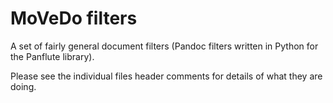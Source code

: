 <!--
SPDX-FileCopyrightText: 2021 Robin Vobruba <hoijui.quaero@gmail.com>

SPDX-License-Identifier: CC0-1.0
-->

# MoVeDo filters

A set of fairly general document filters
(Pandoc filters written in Python for the Panflute library).

Please see the individual files header comments for details of what they are doing.

